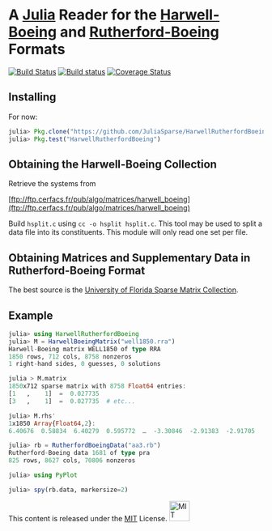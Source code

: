 # A [Julia](http://julialang.org) Reader for the [Harwell-Boeing](http://math.nist.gov/MatrixMarket/formats.html#hb) and [Rutherford-Boeing](https://www.cise.ufl.edu/research/sparse/matrices/DOC/rb.pdf) Formats

[![Build Status](https://travis-ci.org/JuliaSparse/HarwellRutherfordBoeing.jl.svg?branch=ci)](https://travis-ci.org/JuliaSparse/HarwellRutherfordBoeing.jl)
[![Build status](https://ci.appveyor.com/api/projects/status/3qrjx53tfff2hnrl?svg=true)](https://ci.appveyor.com/project/dpo/harwellrutherfordboeing-jl)
[![Coverage
Status](https://coveralls.io/repos/JuliaSparse/HarwellRutherfordBoeing.jl/badge.svg?branch=coverage)](https://coveralls.io/r/JuliaSparse/HarwellRutherfordBoeing.jl?branch=coverage)


## Installing

For now:
````JULIA
julia> Pkg.clone("https://github.com/JuliaSparse/HarwellRutherfordBoeing.jl.git")
julia> Pkg.test("HarwellRutherfordBoeing")
````

## Obtaining the Harwell-Boeing Collection

Retrieve the systems from

[ftp://ftp.cerfacs.fr/pub/algo/matrices/harwell_boeing](ftp://ftp.cerfacs.fr/pub/algo/matrices/harwell_boeing)

Build `hsplit.c` using `cc -o hsplit hsplit.c`. This tool may be used to split a data file into its constituents. This module will only read one set per file.

## Obtaining Matrices and Supplementary Data in Rutherford-Boeing Format

The best source is the [University of Florida Sparse Matrix Collection](http://www.cise.ufl.edu/research/sparse/matrices).

## Example

````JULIA
julia> using HarwellRutherfordBoeing
julia> M = HarwellBoeingMatrix("well1850.rra")
Harwell-Boeing matrix WELL1850 of type RRA
1850 rows, 712 cols, 8758 nonzeros
1 right-hand sides, 0 guesses, 0 solutions

julia > M.matrix
1850x712 sparse matrix with 8758 Float64 entries:
[1   ,    1]  =  0.027735
[3   ,    1]  =  0.027735  # etc...

julia> M.rhs'
1x1850 Array{Float64,2}:
6.40676  0.58834  6.40279  0.595772  …  -3.30846  -2.91383  -2.91705

julia> rb = RutherfordBoeingData("aa3.rb")
Rutherford-Boeing data 1681 of type pra
825 rows, 8627 cols, 70806 nonzeros

julia> using PyPlot

julia> spy(rb.data, markersize=2)
````

This content is released under the [MIT](http://opensource.org/licenses/MIT) License.
<a rel="license" href="http://opensource.org/licenses/MIT">
<img alt="MIT license" height="40" src="http://upload.wikimedia.org/wikipedia/commons/c/c3/License_icon-mit.svg" /></a>
